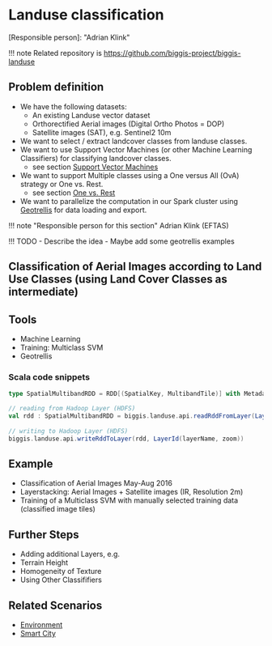 # Landuse classification

[Responsible person]: "Adrian Klink"

!!! note
    Related repository is https://github.com/biggis-project/biggis-landuse

## Problem definition

- We have the following datasets:
    - An existing Landuse vector dataset
    - Orthorectified Aerial images (Digital Ortho Photos = DOP) 
    - Satellite images (SAT), e.g. Sentinel2 10m
- We want to select / extract landcover classes from landuse classes.
- We want to use Support Vector Machines (or other Machine Learning Classifiers) for classifying landcover classes.
    - see section [Support Vector Machines](../methods/support_vector_machine.md)
- We want to support Multiple classes using a One versus All (OvA) strategy or One vs. Rest.
    - see section [One vs. Rest](../methods/one_vs_rest.md)
- We want to parallelize the computation in our Spark cluster using [Geotrellis](https://geotrellis.io/) for data loading and export.

!!! note "Responsible person for this section"
    Adrian Klink (EFTAS)

!!! TODO
    - Describe the idea
    - Maybe add some geotrellis examples


## Classification of Aerial Images according to Land Use Classes (using Land Cover Classes as intermediate)

## Tools
- Machine Learning
- Training: Multiclass SVM
- Geotrellis

### Scala code snippets

```scala
type SpatialMultibandRDD = RDD[(SpatialKey, MultibandTile)] with Metadata[TileLayerMetadata[SpatialKey]]

// reading from Hadoop Layer (HDFS)
val rdd : SpatialMultibandRDD = biggis.landuse.api.readRddFromLayer(LayerId(layerName, zoom))
      
// writing to Hadoop Layer (HDFS)
biggis.landuse.api.writeRddToLayer(rdd, LayerId(layerName, zoom))
```

## Example
- Classification of Aerial Images May-Aug 2016
- Layerstacking: Aerial Images + Satellite images (IR, Resolution 2m)
- Training of a Multiclass SVM with manually selected training data (classified image tiles)

## Further Steps
- Adding additional Layers, e.g.
- Terrain Height
- Homogeneity of Texture
- Using Other Classififiers

## Related Scenarios
- [Environment](../scenarios/03_env.md)
- [Smart City](../scenarios/01_city.md)

